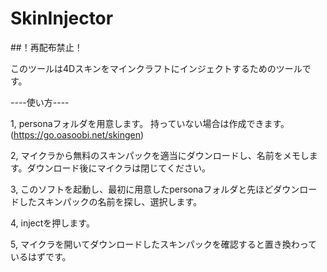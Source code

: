 # SkinInjector


##！再配布禁止！

このツールは4Dスキンをマインクラフトにインジェクトするためのツールです。

----使い方----

1, personaフォルダを用意します。
   持っていない場合は作成できます。(https://go.oasoobi.net/skingen)

2, マイクラから無料のスキンパックを適当にダウンロードし、名前をメモします。ダウンロード後にマイクラは閉じてください。


3, このソフトを起動し、最初に用意したpersonaフォルダと先ほどダウンロードしたスキンパックの名前を探し、選択します。


4, injectを押します。


5, マイクラを開いてダウンロードしたスキンパックを確認すると置き換わっているはずです。
